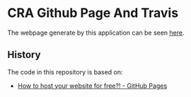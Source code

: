 # CRA Github Page And Travis

The webpage generate by this application can be seen
[here](https://carltonj2000.github.io/cra-ghpages/).

## History

The code in this repository is based on:

- [How to host your website for free?! - GitHub Pages](https://www.youtube.com/watch?v=GkXOyVnDrG0)
